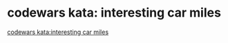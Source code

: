 # codewars kata: interesting car miles
[codewars kata:interesting car miles](https://www.codewars.com/kata/catching-car-mileage-numbers/train/javascript)
